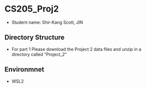 # CS205_Proj2

* Student name: Shir-Kang Scott, JIN

## Directory Structure

* For part 1 Please download the Project 2 data files and unzip in a directory called "Project_2"

## Environmnet

* WSL2

